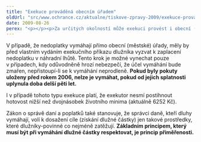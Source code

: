 ```yaml
---
title: "Exekuce prováděná obecním úřadem"
oldUrl: "src/www.ochrance.cz/aktualne/tiskove-zpravy-2009/exekuce-provadena-obecnim-uradem"
date: 2009-08-26
perex: "<p></p><p>Za určitých okolností může exekuci provést i obecní (městský) úřad, pokud vymáhá nedoplatky například na pokutách nebo místních poplatcích, které svým rozhodnutím sám uložil. Postup takového úřadu se řídí zákonem o správě daní a poplatků a přiměřeně občanským soudním řádem. Jiné dluhy (např. na nájemném) nesmí obce a města tímto způsobem vymáhat. V takových případech může obec (město) podat návrh na soudní výkon rozhodnutí nebo na nařízení exekuce prováděné soudním exekutorem.</p>"
---
```


<!-- imported from the old website -->

<p>V případě, že nedoplatky vymáhají přímo obecní (městské) úřady, měly by před vlastním vydáním exekučního příkazu dlužníka vyzvat k zaplacení nedoplatku v náhradní lhůtě. Tento krok je možné vynechat pouze v případech, kdy odůvodněně hrozí nebezpečí, že účel vymáhání bude zmařen, nepřistoupí-li se k vymáhání neprodleně. <span style="FONT-WEIGHT: bold">Pokud byly pokuty uloženy před rokem 2006, nelze je vymáhat, pokud od jejich splatnosti uplynula doba delší </span><span style="FONT-WEIGHT: bold">pěti</span><span style="FONT-WEIGHT: bold"> let.</span></p><p class="Normln" style="MARGIN-TOP: 6pt">I v případě tohoto typu exekuce platí, že exekutor nesmí postihnout hotovost nižší než dvojnásobek životního minima (aktuálně 6252 Kč).</p><p class="Normln">Zákon o správě daní a poplatků také stanovuje, že správci daně, kteří dluhy vymáhají, volí k dosažení cíle (získání dlužné částky) jen takové prostředky, které dlužníky-povinné co nejméně zatěžují. <span style="FONT-WEIGHT: bold">Základním principem, který musí </span><span style="FONT-WEIGHT: bold">být při vymáhání dlužné částky</span><span style="FONT-WEIGHT: bold"> respektovat, je princip přiměřenosti</span><span style="FONT-WEIGHT: bold">.</span></p>
